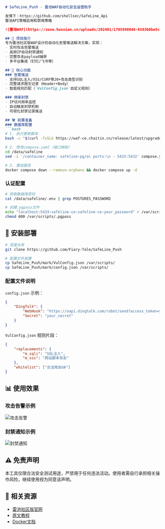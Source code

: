 ```markdown
# SafeLine_Push - 雷池WAF自动化安全运营助手

友情下：https://github.com/shellsec/SafeLine_Api
雷池API策略启用和禁用策略

![雷池WAF](https://zone.huoxian.cn/uploads/202401/1705990046-6583b0be5c4c5.png)

## 📖 项目简介
专为雷池社区版WAF设计的自动化告警推送解决方案，实现：
- 实时攻击告警推送
- 高频IP自动封禁通知
- 完整攻击payload捕获
- 多平台集成（钉钉/飞书等）

## 🚀 核心功能
### 告警推送
- 支持SQL注入/XSS/CSRF等20+攻击类型识别
- 完整请求报文记录（Header+Body）
- 智能规则匹配（`VulConfig.json`自定义规则）

### 频率封禁
- IP访问频率监控
- 自动触发封禁机制
- 可视化封禁记录推送

## 🛠️ 前置准备
### 数据库配置
```bash
# 1. 执行更新脚本
bash -c "$(curl -fsSLk https://waf-ce.chaitin.cn/release/latest/upgrade.sh)"

# 2. 修改compose.yaml（端口映射）
cd /data/safeline
sed -i '/container_name: safeline-pg/a\ ports:\n - 5433:5432' compose.yaml

# 3. 重启服务
docker compose down --remove-orphans && docker compose up -d
```

### 认证配置
```bash
# 获取数据库密码
cat /data/safeline/.env | grep POSTGRES_PASSWORD

# 创建.pgpass文件
echo "localhost:5433:safeline-ce:safeline-ce:your_password" > /var/scripts/.pgpass
chmod 600 /var/scripts/.pgpass
```

## 🔧 安装部署
```bash
# 克隆仓库
git clone https://github.com/Fiary-Tale/SafeLine_Push

# 配置文件放置
cp SafeLine_Push/mark/VulConfig.json /var/scripts/
cp SafeLine_Push/mark/config.json /var/scripts/
```

### 配置文件说明
`config.json` 示例：
```json
{
    "DingTalk": {
        "WebHook": "https://oapi.dingtalk.com/robot/send?access_token=your_token",
        "Secret": "your_secret"
    }
}
```

`VulConfig.json` 规则片段：
```json
{
    "replacements": {
        "m_sqli": "SQL注入",
        "m_xss": "跨站脚本攻击"
    },
    "whitelist": ["合法爬虫UA"]
}
```

## 📊 使用效果
### 攻击告警示例
![攻击告警](https://zone.huoxian.cn/uploads/202401/1705990599-6583b2e79f9f5.png)

### 封禁通知示例
![封禁通知](https://zone.huoxian.cn/uploads/202401/1705990600-6583b2e8e0a6d.png)

## ⚠️ 免责声明
本工具仅限合法安全测试用途，严禁用于任何违法活动。使用者需自行承担相关操作风险，继续使用视为同意该声明。

## 📎 相关资源
- [雷池社区版官网](https://waf-ce.chaitin.cn/)
- [原文教程](https://zone.huoxian.cn/d/2955-waf)
- [Docker文档](https://docs.docker.com/)

``` 
